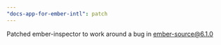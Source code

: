 ```yaml
---
"docs-app-for-ember-intl": patch
---
```


Patched ember-inspector to work around a bug in ember-source@6.1.0
